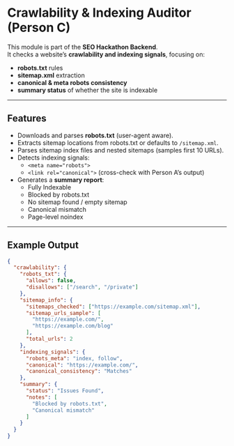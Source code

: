 # Crawlability & Indexing Auditor (Person C)

This module is part of the **SEO Hackathon Backend**.  
It checks a website’s **crawlability and indexing signals**, focusing on:

- **robots.txt** rules  
- **sitemap.xml** extraction  
- **canonical & meta robots consistency**  
- **summary status** of whether the site is indexable  

---

## Features
- Downloads and parses **robots.txt** (user-agent aware).  
- Extracts sitemap locations from robots.txt or defaults to `/sitemap.xml`.  
- Parses sitemap index files and nested sitemaps (samples first 10 URLs).  
- Detects indexing signals:
  - `<meta name="robots">`
  - `<link rel="canonical">` (cross-check with Person A’s output)  
- Generates a **summary report**:
  - Fully Indexable  
  - Blocked by robots.txt  
  - No sitemap found / empty sitemap  
  - Canonical mismatch  
  - Page-level noindex  

---

## Example Output
```json
{
  "crawlability": {
    "robots_txt": {
      "allows": false,
      "disallows": ["/search", "/private"]
    },
    "sitemap_info": {
      "sitemaps_checked": ["https://example.com/sitemap.xml"],
      "sitemap_urls_sample": [
        "https://example.com/",
        "https://example.com/blog"
      ],
      "total_urls": 2
    },
    "indexing_signals": {
      "robots_meta": "index, follow",
      "canonical": "https://example.com/",
      "canonical_consistency": "Matches"
    },
    "summary": {
      "status": "Issues Found",
      "notes": [
        "Blocked by robots.txt",
        "Canonical mismatch"
      ]
    }
  }
}
